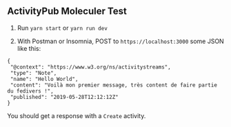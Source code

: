 ## ActivityPub Moleculer Test

1. Run `yarn start` or `yarn run dev` 

2. With Postman or Insomnia, POST to `https://localhost:3000` some JSON like this:

```
{
 "@context": "https://www.w3.org/ns/activitystreams",
 "type": "Note",
 "name": "Hello World",
 "content": "Voilà mon premier message, très content de faire partie du fedivers !",
 "published": "2019-05-28T12:12:12Z"
}
```

You should get a response with a `Create` activity.